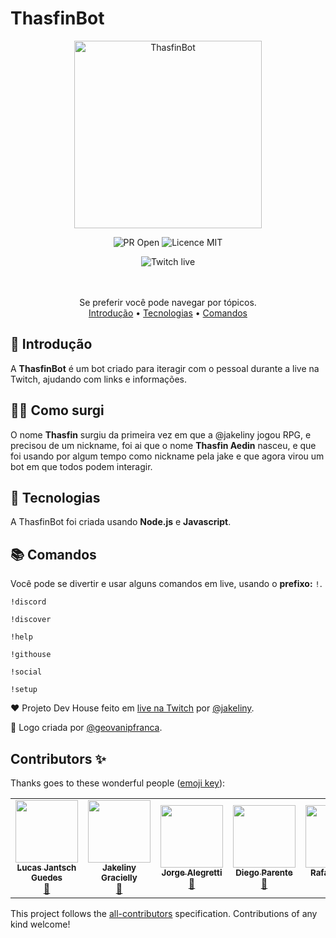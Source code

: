 # ThasfinBot

<div align="center">
    <img src="https://user-images.githubusercontent.com/50425715/115100336-53421700-9f12-11eb-8f23-903ef43ed467.png" alt="ThasfinBot" width=300/>
</div>

<p align="center">
    <img src="https://img.shields.io/badge/PR-Welcome-brightgreen" alt="PR Open"/>
    <img src="https://img.shields.io/badge/Licence-MIT-brightgreen" alt="Licence MIT"/>
</p>

<div align="center">
    <img src="https://img.shields.io/twitch/status/jakeliny" alt="Twitch live">
</div>

<br />
<br />

<p align="center">
Se preferir você pode navegar por tópicos. <br/>
    <a href="#-introdução">Introdução</a> •
    <a href="#-tecnologias">Tecnologias</a> •
    <a href="#-comandos">Comandos</a>
</p>

## 🎉 Introdução

A **ThasfinBot** é um bot criado para iteragir com o pessoal durante a live na Twitch, ajudando com links e informações.

## 🙆‍♀️ Como surgi

O nome **Thasfin** surgiu da primeira vez em que a @jakeliny jogou RPG, e precisou de um nickname, foi ai que o nome **Thasfin Aedin** nasceu, e que foi usando por algum tempo como nickname pela jake e que agora virou um bot em que todos podem interagir.

## 🚀 Tecnologias

A ThasfinBot foi criada usando **Node.js** e **Javascript**.

## 📚 Comandos

Você pode se divertir e usar alguns comandos em live, usando o **prefixo:** `!`.

```
!discord

!discover

!help

!githouse

!social
   
!setup
```


❤️ Projeto Dev House feito em [live na Twitch](https://twitch.com/jakeliny) por [@jakeliny](https://github.com/jakeliny).

💜 Logo criada por [@geovanipfranca](https://github.com/geovanipfranca).

## Contributors ✨

Thanks goes to these wonderful people ([emoji key](https://allcontributors.org/docs/en/emoji-key)):

<!-- ALL-CONTRIBUTORS-LIST:START - Do not remove or modify this section -->
<!-- prettier-ignore-start -->
<!-- markdownlint-disable -->
<table>
  <tr>
    <td align="center"><a href="https://github.com/DevRadhy"><img src="https://avatars.githubusercontent.com/u/50425715?v=4?s=100" width="100px;" alt=""/><br /><sub><b>Lucas Jantsch Guedes</b></sub></a><br /><a href="#maintenance-DevRadhy" title="Maintenance">🚧</a></td>
    <td align="center"><a href="http://jakeliny.com.br"><img src="https://avatars.githubusercontent.com/u/17316392?v=4?s=100" width="100px;" alt=""/><br /><sub><b>Jakeliny Gracielly</b></sub></a><br /><a href="#maintenance-jakeliny" title="Maintenance">🚧</a></td>
    <td align="center"><a href="https://github.com/jorge-lba"><img src="https://avatars.githubusercontent.com/u/56704254?v=4?s=100" width="100px;" alt=""/><br /><sub><b>Jorge Alegretti</b></sub></a><br /><a href="#maintenance-jorge-lba" title="Maintenance">🚧</a></td>
    <td align="center"><a href="http://www.linkedin.com/in/diego-parente-56358998"><img src="https://avatars.githubusercontent.com/u/7936432?v=4?s=100" width="100px;" alt=""/><br /><sub><b>Diego Parente</b></sub></a><br /><a href="#maintenance-diegosparente" title="Maintenance">🚧</a></td>
    <td align="center"><a href="https://github.com/rafaelnq"><img src="https://avatars.githubusercontent.com/u/80119382?v=4?s=100" width="100px;" alt=""/><br /><sub><b>Rafael Nobre</b></sub></a><br /><a href="#maintenance-rafaelnq" title="Maintenance">🚧</a></td>
    <td align="center"><a href="http://geovani.dev"><img src="https://avatars.githubusercontent.com/u/31046316?v=4?s=100" width="100px;" alt=""/><br /><sub><b>Geovani França</b></sub></a><br /><a href="#maintenance-geovanipfranca" title="Maintenance">🚧</a></td>
  </tr>
</table>

<!-- markdownlint-restore -->
<!-- prettier-ignore-end -->

<!-- ALL-CONTRIBUTORS-LIST:END -->

This project follows the [all-contributors](https://github.com/all-contributors/all-contributors) specification. Contributions of any kind welcome!
